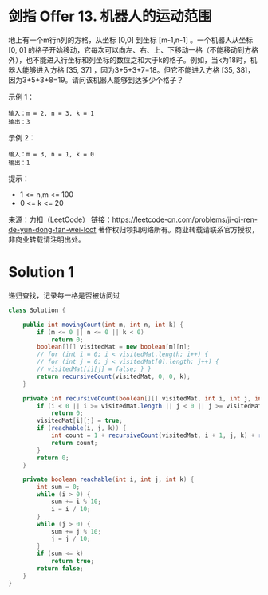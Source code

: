 # 剑指 Offer 13. 机器人的运动范围

地上有一个m行n列的方格，从坐标 [0,0] 到坐标 [m-1,n-1] 。一个机器人从坐标 [0, 0] 的格子开始移动，它每次可以向左、右、上、下移动一格（不能移动到方格外），也不能进入行坐标和列坐标的数位之和大于k的格子。例如，当k为18时，机器人能够进入方格 [35, 37] ，因为3+5+3+7=18。但它不能进入方格 [35, 38]，因为3+5+3+8=19。请问该机器人能够到达多少个格子？

示例 1：
```
输入：m = 2, n = 3, k = 1
输出：3
```
示例 2：
```
输入：m = 3, n = 1, k = 0
输出：1
```
提示：
+ 1 <= n,m <= 100
+ 0 <= k <= 20

来源：力扣（LeetCode）
链接：https://leetcode-cn.com/problems/ji-qi-ren-de-yun-dong-fan-wei-lcof
著作权归领扣网络所有。商业转载请联系官方授权，非商业转载请注明出处。

# Solution 1
递归查找，记录每一格是否被访问过  
``` java
class Solution {

    public int movingCount(int m, int n, int k) {
        if (m <= 0 || n <= 0 || k < 0)
            return 0;
        boolean[][] visitedMat = new boolean[m][n];
        // for (int i = 0; i < visitedMat.length; i++) {
        // for (int j = 0; j < visitedMat[0].length; j++) {
        // visitedMat[i][j] = false; } }
        return recursiveCount(visitedMat, 0, 0, k);
    }

    private int recursiveCount(boolean[][] visitedMat, int i, int j, int k) {
        if (i < 0 || i >= visitedMat.length || j < 0 || j >= visitedMat[0].length || visitedMat[i][j] == true)
            return 0;
        visitedMat[i][j] = true;
        if (reachable(i, j, k)) {
            int count = 1 + recursiveCount(visitedMat, i + 1, j, k) + recursiveCount(visitedMat, i, j + 1, k);
            return count;
        }
        return 0;
    }

    private boolean reachable(int i, int j, int k) {
        int sum = 0;
        while (i > 0) {
            sum += i % 10;
            i = i / 10;
        }
        while (j > 0) {
            sum += j % 10;
            j = j / 10;
        }
        if (sum <= k)
            return true;
        return false;
    }
}
```